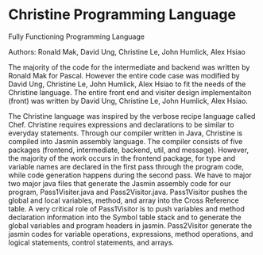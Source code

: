 # Christine Programming Language
Fully Functioning Programming Language

Authors: Ronald Mak, David Ung, Christine Le, John Humlick, Alex Hsiao

The majority of the code for the intermediate and backend was written by Ronald Mak for Pascal. However the entire code case was modified by David Ung, Christine Le, John Humlick, Alex Hsiao to fit the needs of the Christine language. The entire front end and visiter design implementaiton (front) was written by David Ung, Christine Le, John Humlick, Alex Hsiao.

The Christine language was inspired by the verbose recipe language called Chef. Christine requires expressions and declarations to be similar to everyday statements. Through our compiler written in Java, Christine is compiled into Jasmin assembly language. The compiler consists of five packages (frontend, intermediate, backend, util, and message). However, the majority of the work occurs in the frontend package, for type and variable names are declared in the first pass through the program code, while code generation happens during the second pass.
We have to major two major java files that generate the Jasmin assembly code for our program, Pass1Visiter.java and Pass2Visitor.java. Pass1Visitor pushes the global and local variables, method, and array into the Cross Reference table. A very critical role of Pass1Visitor is to push variables and method declaration information into the Symbol table stack and to generate the global variables and program headers in jasmin. Pass2Visitor generate the jasmin codes for variable operations, expressions, method operations, and logical statements, control statements, and arrays.

